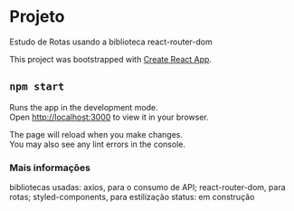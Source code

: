 # Projeto

Estudo de Rotas usando a biblioteca react-router-dom

This project was bootstrapped with [Create React App](https://github.com/facebook/create-react-app).

## `npm start`

Runs the app in the development mode.\
Open [http://localhost:3000](http://localhost:3000) to view it in your browser.

The page will reload when you make changes.\
You may also see any lint errors in the console.

### Mais informações

bibliotecas usadas: 
axios, para o consumo de API;
react-router-dom, para rotas;
styled-components, para estilização
status: em construção